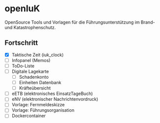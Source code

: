 # openIuK
OpenSource Tools und Vorlagen für die Führungsunterstützung im Brand- und Katastrophenschutz.

## Fortschritt
- [x] Taktische Zeit (iuk_clock)
- [ ] Infopanel (Memos)
- [ ] ToDo-Liste
- [ ] Digitale Lagekarte
    - [ ] Schadenkonto
    - [ ] Einheiten Datenbank
    - [ ] Kräfteübersicht
- [ ] eETB (elektronisches EinsatzTageBuch)
- [ ] eNV (elektronischer Nachrichtenvordruck)
- [ ] Vorlage: Fernmeldeskizze
- [ ] Vorlage: Führungsorganisation
- [ ] Dockercontainer
